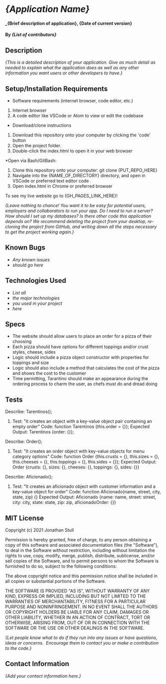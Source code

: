 # _{Application Name}_

#### _{Brief description of application}, {Date of current version}

#### By _**{List of contributors}**_

## Description

_{This is a detailed description of your application. Give as much detail as needed to explain what the application does as well as any other information you want users or other developers to have.}_

## Setup/Installation Requirements

* Software requirements (internet browser, code editor, etc.)
1. Internet browser
2. A code editor like VSCode or Atom to view or edit the codebase

* Download/clone instructions
1. Download this repository onto your computer by clicking the 'code' button
2. Open the project folder.
3. Double-click the index.html to open it in your web browser

*Open via Bash/GitBash:
1. Clone this repository onto your computer: git clone {PUT_REPO_HERE}
2. Navigate into the {NAME_OF_DIRECTORY}  directory, and open in VSCode or preferred text editor code .
3. Open index.html in Chrome or preferred browser

To see my live website go to {GH_PAGES_LINK_HERE}!

_{Leave nothing to chance! You want it to be easy for potential users, employers and collaborators to run your app. Do I need to run a server? How should I set up my databases? Is there other code this application depends on? We recommend deleting the project from your desktop, re-cloning the project from GitHub, and writing down all the steps necessary to get the project working again.}_

## Known Bugs

* _Any known issues_
* _should go here_

## Technologies Used

* _List all_
* _the major technologies_
* _you used in your project_
* _here_

## Specs

* The website should allow users to place an order for a pizza of their choosing
* Each pizza should have options for different toppings and/or crust styles, cheese, sides
* Logic should include a pizza object constructor with properties for toppings and size
* Logic should also include a method that calculates the cost of the pizza and shows the cost to the customer
* Time permitting, Tarantino should make an appearance during the ordering process to charm the user, as chefs must do and dread doing

## Tests

Describe: Tarentinos();
  1. Test: "It creates an object with a key-value object pair containing an empty order"
  Code: function Tarentinos {this.order = {}};
  Expected Output: Tarentinos {order: {}};

Describe: Order();
  1. Test: "It creates an order object with key-value objects for menu category options"
  Code: function Order {this.crusts = {}, this.sizes = {}, this.cheeses = {}, this.toppings = {}, this.sides = {}};
  Expected Output: Order {crusts: {}, sizes: {}, cheeses: {}, toppings: {}, sides: {}}

Describe: Aficionado();
  1. Test: "It creates an aficionado object with customer information and a key-value object for order"
  Code: function Aficionado(name, street, city, state, zip) {}
  Expected Output: Aficionado {name: name, street: street, city: city, state: state, zip: zip, aficionadoOrder: {}}

## MIT License

Copyright (c) 2021 Jonathan Stull

Permission is hereby granted, free of charge, to any person obtaining a copy of this software and associated documentation files (the "Software"), to deal in the Software without restriction, including without limitation the rights to use, copy, modify, merge, publish, distribute, sublicense, and/or sell copies of the Software, and to permit persons to whom the Software is furnished to do so, subject to the following conditions:

The above copyright notice and this permission notice shall be included in all copies or substantial portions of the Software.

THE SOFTWARE IS PROVIDED "AS IS", WITHOUT WARRANTY OF ANY KIND, EXPRESS OR IMPLIED, INCLUDING BUT NOT LIMITED TO THE WARRANTIES OF MERCHANTABILITY, FITNESS FOR A PARTICULAR PURPOSE AND NONINFRINGEMENT. IN NO EVENT SHALL THE AUTHORS OR COPYRIGHT HOLDERS BE LIABLE FOR ANY CLAIM, DAMAGES OR OTHER LIABILITY, WHETHER IN AN ACTION OF CONTRACT, TORT OR OTHERWISE, ARISING FROM,
OUT OF OR IN CONNECTION WITH THE SOFTWARE OR THE USE OR OTHER DEALINGS IN THE SOFTWARE.

_{Let people know what to do if they run into any issues or have questions, ideas or concerns.  Encourage them to contact you or make a contribution to the code.}_

## Contact Information

_{Add your contact information here.}_